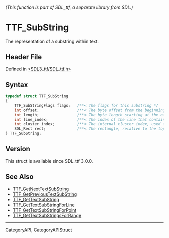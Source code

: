 ###### (This function is part of SDL_ttf, a separate library from SDL.)
# TTF_SubString

The representation of a substring within text.

## Header File

Defined in [<SDL3_ttf/SDL_ttf.h>](https://github.com/libsdl-org/SDL_ttf/blob/main/include/SDL3_ttf/SDL_ttf.h)

## Syntax

```c
typedef struct TTF_SubString
{
    TTF_SubStringFlags flags;   /**< The flags for this substring */
    int offset;                 /**< The byte offset from the beginning of the text */
    int length;                 /**< The byte length starting at the offset */
    int line_index;             /**< The index of the line that contains this substring */
    int cluster_index;          /**< The internal cluster index, used for quickly iterating */
    SDL_Rect rect;              /**< The rectangle, relative to the top left of the text, containing the substring */
} TTF_SubString;
```

## Version

This struct is available since SDL_ttf 3.0.0.

## See Also

- [TTF_GetNextTextSubString](TTF_GetNextTextSubString)
- [TTF_GetPreviousTextSubString](TTF_GetPreviousTextSubString)
- [TTF_GetTextSubString](TTF_GetTextSubString)
- [TTF_GetTextSubStringForLine](TTF_GetTextSubStringForLine)
- [TTF_GetTextSubStringForPoint](TTF_GetTextSubStringForPoint)
- [TTF_GetTextSubStringsForRange](TTF_GetTextSubStringsForRange)

----
[CategoryAPI](CategoryAPI), [CategoryAPIStruct](CategoryAPIStruct)

